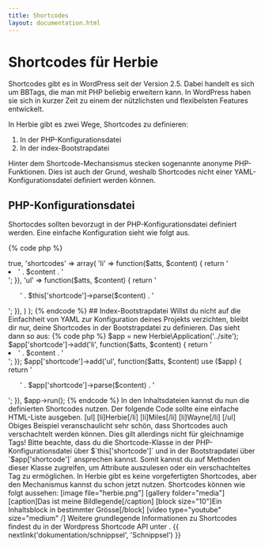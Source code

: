 ```yaml
---
title: Shortcodes
layout: documentation.html
---
```


# Shortcodes für Herbie

Shortcodes gibt es in WordPress seit der Version 2.5. Dabei handelt es sich um
BBTags, die man mit PHP beliebig erweitern kann. In WordPress haben sie sich in
kurzer Zeit zu einem der nützlichsten und flexibelsten Features entwickelt.

In Herbie gibt es zwei Wege, Shortcodes zu definieren:

1. In der PHP-Konfigurationsdatei
2. In der index-Bootstrapdatei

Hinter dem Shortcode-Mechansismus stecken sogenannte anonyme PHP-Funktionen.
Dies ist auch der Grund, weshalb Shortcodes nicht einer YAML-Konfigurationsdatei
definiert werden können.


## PHP-Konfigurationsdatei

Shortocdes sollten bevorzugt in der PHP-Konfigurationsdatei definiert werden.
Eine einfache Konfiguration sieht wie folgt aus.

{% code php %}
<?php
return array(
    'nice_urls' => true,
    'shortcodes' => array(
        'li' => function($atts, $content) { return '<li>' . $content . '</li>'; }),
        'ul' => function($atts, $content) { return '<ul>' . $this['shortcode']->parse($content) . '</ul>'; }),
    )
);
{% endcode %}

## Index-Bootstrapdatei

Willst du nicht auf die Einfachheit von YAML zur Konfiguration deines Projekts
verzichten, bleibt dir nur, deine Shortcodes in der Bootstrapdatei zu
definieren. Das sieht dann so aus:

{% code php %}
$app = new Herbie\Application('../site');
$app['shortcode']->add('li', function($atts, $content) { return '<li>' . $content . '</li>'; });
$app['shortcode']->add('ul', function($atts, $content) use ($app) { return '<ul>' . $app['shortcode']->parse($content) . '</ul>'; }),
$app->run();
{% endcode %}

In den Inhaltsdateien kannst du nun die definierten Shortcodes nutzen. Der
folgende Code sollte eine einfache HTML-Liste ausgeben.

    [ul]
        [li]Herbie[/li]
        [li]Miles[/li]
        [li]Wayne[/li]
    [/ul]

Obiges Beispiel veranschaulicht sehr schön, dass Shortcodes auch verschachtelt
werden können. Dies gilt allerdings nicht für gleichnamige Tags!

Bitte beachte, dass du die Shortcode-Klasse in der PHP-Konfigurationsdatei über
$`this['shortcode']` und in der Bootstrapdatei über `$app['shortcode']`
ansprechen kannst. Somit kannst du auf Methoden dieser Klasse zugreifen, um
Attribute auszulesen oder ein verschachteltes Tag zu ermöglichen.

In Herbie gibt es keine vorgefertigten Shortcodes, aber den Mechanismus kannst
du schon jetzt nutzen. Shortcodes können wie folgt aussehen:

    [image file="herbie.png"]
    [gallery folder="media"]
    [caption]Das ist meine Bildlegende[/caption]
    [block size="10"]Ein Inhaltsblock in bestimmter Grösse[/block]
    [video type="youtube" size="medium" /]

Weitere grundlegende Informationen zu Shortcodes findest du in der Wordpress
Shortcode API unter <http://codex.wordpress.org/Shortcode_API>.


{{ nextlink('dokumentation/schnippsel', 'Schnippsel') }}
